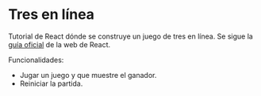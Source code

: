 # Tres en línea

Tutorial de React dónde se construye un juego de tres en línea. Se sigue la [guía oficial](https://es.react.dev/learn/tutorial-tic-tac-toe) de la web de React.

Funcionalidades:

- Jugar un juego y que muestre el ganador.
- Reiniciar la partida.
